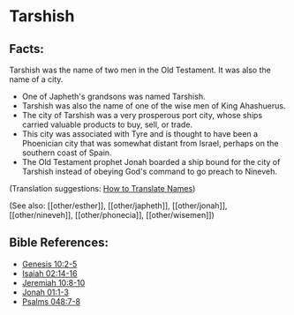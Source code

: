 # Tarshish #

## Facts: ##

Tarshish was the name of two men in the Old Testament. It was also the name of a city.

* One of Japheth's grandsons was named Tarshish.
* Tarshish was also the name of one of the wise men of King Ahashuerus. 
* The city of Tarshish was a very prosperous port city, whose ships carried valuable products to buy, sell, or trade.
* This city was associated with Tyre and is thought to have been a Phoenician city that was somewhat distant from Israel, perhaps on the southern coast of Spain.
* The Old Testament prophet Jonah boarded a ship bound for the city of Tarshish instead of obeying God's command to go preach to Nineveh.

(Translation suggestions: [How to Translate Names](en/ta-vol1/translate/man/translate-names))

(See also: [[other/esther]], [[other/japheth]], [[other/jonah]], [[other/nineveh]], [[other/phonecia]], [[other/wisemen]])

## Bible References: ##

* [Genesis 10:2-5](en/tn/gen/help/10/02)
* [Isaiah 02:14-16](en/tn/isa/help/02/14)
* [Jeremiah 10:8-10](en/tn/jer/help/10/08)
* [Jonah 01:1-3](en/tn/jon/help/01/01)
* [Psalms 048:7-8](en/tn/psa/help/48/07)